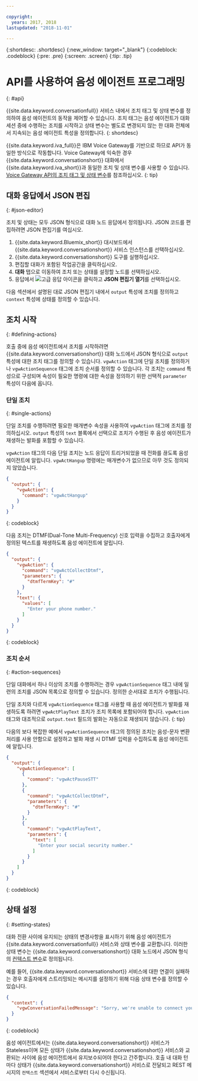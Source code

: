 ```yaml
---

copyright:
  years: 2017, 2018
lastupdated: "2018-11-01"

---
```


{:shortdesc: .shortdesc}
{:new_window: target="_blank"}
{:codeblock: .codeblock}
{:pre: .pre}
{:screen: .screen}
{:tip: .tip}

# API를 사용하여 음성 에이전트 프로그래밍
{: #api}

{{site.data.keyword.conversationfull}} 서비스 내에서 조치 태그 및 상태 변수를 정의하여 음성 에이전트의 동작을 제어할 수 있습니다. 조치 태그는 음성 에이전트가 대화 세션 중에 수행하는 조치를 시작하고 상태 변수는 별도로 변경되지 않는 한 대화 전체에서 지속되는 음성 에이전트 특성을 정의합니다.
{: shortdesc}

{{site.data.keyword.iva_full}}은 IBM Voice Gateway를 기반으로 하므로 API가 동일한 방식으로 작동합니다. Voice Gateway에 익숙한 경우 {{site.data.keyword.conversationshort}} 대화에서 {{site.data.keyword.iva_short}}과 동일한 조치 및 상태 변수를 사용할 수 있습니다. [Voice Gateway API의 조치 태그 및 상태 변수](https://www.ibm.com/support/knowledgecenter/SS4U29/api.html)를 참조하십시오.
{: tip}

## 대화 응답에서 JSON 편집
{: #json-editor}

조치 및 상태는 모두 JSON 형식으로 대화 노드 응답에서 정의됩니다. JSON 코드를 편집하려면 JSON 편집기를 여십시오.

1. {{site.data.keyword.Bluemix_short}} 대시보드에서 {{site.data.keyword.conversationshort}} 서비스 인스턴스를 선택하십시오.
1. {{site.data.keyword.conversationshort}} 도구를 실행하십시오.
1. 편집할 대화가 포함된 작업공간을 클릭하십시오.
1. **대화** 탭으로 이동하여 조치 또는 상태를 설정할 노드를 선택하십시오.
1. 응답에서 ![고급 응답](../conversation/images/kabob.png) 아이콘을 클릭하고 **JSON 편집기 열기**를 선택하십시오.

다음 섹션에서 설명된 대로 JSON 편집기 내에서 `output` 특성에 조치를 정의하고 `context` 특성에 상태를 정의할 수 있습니다.

## 조치 시작
{: #defining-actions}

호출 중에 음성 에이전트에서 조치를 시작하려면 {{site.data.keyword.conversationshort}} 대화 노드에서 JSON 형식으로 `output` 특성에 대한 조치 태그를 정의할 수 있습니다. `vgwAction` 태그에 단일 조치를 정의하거나 `vgwActionSequence` 태그에 조치 순서를 정의할 수 있습니다. 각 조치는 `command` 특성으로 구성되며 속성이 필요한 명령에 대한 속성을 정의하기 위한 선택적 `parameter` 특성이 다음에 옵니다.

### 단일 조치
{: #single-actions}

단일 조치를 수행하려면 필요한 매개변수 속성을 사용하여 `vgwAction` 태그에 조치를 정의하십시오. `output` 특성의 `text` 블록에서 선택으로 조치가 수행된 후 음성 에이전트가 재생하는 발화를 포함할 수 있습니다.

`vgwAction` 태그의 다음 단일 조치는 노드 응답이 트리거되었을 때 전화를 끊도록 음성 에이전트에 알립니다. `vgwActHangup` 명령에는 매개변수가 없으므로 아무 것도 정의되지 않았습니다.
```json
{
  "output": {
    "vgwAction": {
      "command": "vgwActHangup"
    }
  }
}
```
{: codeblock}

다음 조치는 DTMF(Dual-Tone Multi-Frequency) 신호 입력을 수집하고 호출자에게 정의된 텍스트를 재생하도록 음성 에이전트에 알립니다.

```json
{
  "output": {
    "vgwAction": {
      "command": "vgwActCollectDtmf",
      "parameters": {
        "dtmfTermKey": "#"
      }
    },
    "text": {
      "values": [
        "Enter your phone number."
      ]
    }
  }
}
```
{: codeblock}

### 조치 순서
{: #action-sequences}

단일 대화에서 하나 이상의 조치를 수행하려는 경우 `vgwActionSequence` 태그 내에 일련의 조치를 JSON 목록으로 정의할 수 있습니다. 정의한 순서대로 조치가 수행됩니다.

단일 조치와 다르게 `vgwActionSequence` 태그를 사용할 때 음성 에이전트가 발화를 재생하도록 하려면 `vgwActPlayText` 조치가 조치 목록에 포함되어야 합니다. `vgwAction` 태그와 대조적으로 `output.text` 필드의 발화는 자동으로 재생되지 않습니다.
{: tip}

다음의 보다 복잡한 예에서 `vgwActionSequence` 태그의 정의된 조치는 음성-문자 변환 처리를 사용 안함으로 설정하고 발화 재생 시 DTMF 입력을 수집하도록 음성 에이전트에 알립니다.

```json
{
  "output": {
    "vgwActionSequence": [
      {
        "command": "vgwActPauseSTT"
      },
      {
        "command": "vgwActCollectDtmf",
        "parameters": {
          "dtmfTermKey": "#"
        }
      },
      {
        "command": "vgwActPlayText",
        "parameters": {
          "text": [
            "Enter your social security number."
          ]
        }
      }
    ]
  }
}

```
{: codeblock}

## 상태 설정
{: #setting-states}

대화 전환 사이에 유지되는 상태의 변경사항을 표시하기 위해 음성 에이전트가 {{site.data.keyword.conversationfull}} 서비스와 상태 변수를 교환합니다. 이러한 상태 변수는 {{site.data.keyword.conversationshort}} 대화 노드에서 JSON 형식의 [컨텍스트 변수](../conversation/dialog-build.html#context)로 정의됩니다.

예를 들어, {{site.data.keyword.conversationshort}} 서비스에 대한 연결이 실패하는 경우 호출자에게 스트리밍되는 메시지를 설정하기 위해 다음 상태 변수를 정의할 수 있습니다.

```json
{
  "context": {
    "vgwConversationFailedMessage": "Sorry, we're unable to connect you to our help line. Please try again later."
  }
}
```
{: codeblock}

음성 에이전트에서는 {{site.data.keyword.conversationshort}} 서비스가 Stateless이며 모든 상태가 {{site.data.keyword.conversationshort}} 서비스와 교환되는 사이에 음성 에이전트에서 유지보수되어야 한다고 간주합니다. 호출 내 대화 턴마다 상태가 {{site.data.keyword.conversationshort}} 서비스로 전달되고 REST 메시지의 `컨텍스트` 섹션에서 서비스로부터 다시 수신됩니다.
